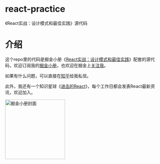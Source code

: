 # react-practice
《React实战：设计模式和最佳实践》源代码

# 介绍

这个repo里的代码是掘金小册《[React实战：设计模式和最佳实践](https://juejin.im/book/5ba42844f265da0a8a6aa5e9)》配套的源代码，欢迎订阅我的[掘金小册](https://juejin.im/book/5ba42844f265da0a8a6aa5e9)，也欢迎在掘金上[关注我](https://juejin.im/user/5b69aceaf265da0faa368ffa)。

如果有什么问题，可以直接在[知乎](https://www.zhihu.com/people/morgancheng/activities)给我私信。

此外，我还有一个知识星球《[进击的React](https://t.zsxq.com/ey7MrBe)》，每个工作日都会发表React最新资讯，欢迎加入。

<img alt="掘金小册封面" src="https://user-gold-cdn.xitu.io/2018/12/4/16779ed4b21a9fa5?w=195&h=273&f=png&s=936421" width=195 />


